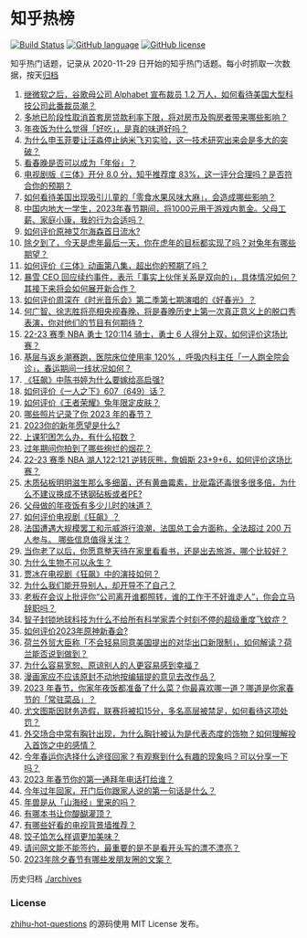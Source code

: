 # 知乎热榜
[![Build Status](https://github.com/ToWeLong/zhihu-hot-questions/workflows/CI/badge.svg)](https://github.com/ToWeLong/zhihu-hot-questions/actions)
[![GitHub language](https://img.shields.io/badge/language-golang-orange.svg)](https://golang.org/)
[![GitHub license](https://img.shields.io/github/license/ToWeLong/zhihu-hot-questions)](https://github.com/ToWeLong/zhihu-hot-questions/blob/main/LICENSE)

知乎热门话题，记录从 2020-11-29 日开始的知乎热门话题。每小时抓取一次数据，按天[归档](./archives)

<!-- BEGIN -->

1. [继微软之后，谷歌母公司 Alphabet 宣布裁员 1.2 万人，如何看待美国大型科技公司此番裁员潮？](https://www.zhihu.com/question/579791674)
1. [多地已阶段性取消首套房贷款利率下限，将对房市及购房者带来哪些影响？](https://www.zhihu.com/question/579818427)
1. [年夜饭为什么觉得「好吃」，是真的味道好吗？](https://www.zhihu.com/question/579234234)
1. [为什么申玉菲要让汪淼停止纳米飞刃实验，这一技术研究出来会是多大的突破？](https://www.zhihu.com/question/579604735)
1. [看春晚是否可以成为「年俗」？](https://www.zhihu.com/question/579046303)
1. [电视剧版《三体》开分 8.0 分，知乎推荐度 83%，这一评分合理吗？是否符合你的预期？](https://www.zhihu.com/question/579605812)
1. [如何看待美国出现吸引儿童的「零食水果风味大麻」，会造成哪些影响？](https://www.zhihu.com/question/579708928)
1. [中国内地大一学生，2023年春节期间，将1000元用于游戏内氪金。父母工薪、家庭小康，我的行为合适吗？](https://www.zhihu.com/question/579046232)
1. [如何评价原神艾尔海森首日流水?](https://www.zhihu.com/question/579591458)
1. [除夕到了，今天是虎年最后一天，你在虎年的目标都实现了吗？对兔年有哪些期望？](https://www.zhihu.com/question/579819256)
1. [如何评价《三体》动画第八集，超出你的预期了吗？](https://www.zhihu.com/question/577294115)
1. [暴雪 CEO 回应续约事件，表示「事实上伙伴关系是双向的」，具体情况如何？其接下来将会如何展开新合作？](https://www.zhihu.com/question/567940295)
1. [如何评价周深在《时光音乐会》第二季第七期演唱的《好春光》？](https://www.zhihu.com/question/579785752)
1. [何广智、徐志胜将亮相央视春晚，将是春晚历史上第一次真正意义上的脱口秀表演，你对他们的节目有何期待？](https://www.zhihu.com/question/579823008)
1. [22-23 赛季 NBA 勇士 120:114 骑士，勇士 6 人得分上双，如何评价这场比赛？](https://www.zhihu.com/question/579819533)
1. [基层与返乡潮赛跑，医院床位使用率 120% ，呼吸内科主任「一人跑全院会诊」，春运期间一线状况如何？](https://www.zhihu.com/question/579482965)
1. [《狂飙》中陈书婷为什么要嫁给高启强?](https://www.zhihu.com/question/579656239)
1. [如何评价《一人之下》607（649）话？](https://www.zhihu.com/question/579652690)
1. [如何评价《王者荣耀》兔年限定皮肤？](https://www.zhihu.com/question/579002366)
1. [哪些照片记录了你 2023 年的春节？](https://www.zhihu.com/question/579040170)
1. [2023你的新年愿望是什么?](https://www.zhihu.com/question/579786941)
1. [上课犯困怎么办，有什么招数？](https://www.zhihu.com/question/571185294)
1. [过年期间你拍到了哪些绚烂的烟花？](https://www.zhihu.com/question/579009263)
1. [22-23 赛季 NBA 湖人122:121 逆转灰熊，詹姆斯 23+9+6，如何评价这场比赛？](https://www.zhihu.com/question/579857639)
1. [木质砧板明明滋生那么多细菌，还有黄曲霉素，比砒霜还毒很多很多倍，为什么不建议换成不锈钢砧板或者PE?](https://www.zhihu.com/question/520498973)
1. [父母做的年夜饭有多少儿时的味道？](https://www.zhihu.com/question/579046070)
1. [如何评价电视剧《狂飙》？](https://www.zhihu.com/question/578521290)
1. [法国遭遇大规模罢工和示威游行浪潮，法国总工会方面称，全法超过 200 万人参与。 哪些信息值得关注？](https://www.zhihu.com/question/579685438)
1. [当你老了以后，你愿意整天待在家里看看书，还是出去旅游，哪个比较好？](https://www.zhihu.com/question/579273531)
1. [为什么生物不可以永生？](https://www.zhihu.com/question/38112755)
1. [贾冰在电视剧《狂飙》中的演技如何？](https://www.zhihu.com/question/579489027)
1. [为什么我们能开导别人，却开导不了自己？](https://www.zhihu.com/question/579788876)
1. [老板在会议上批评你“公司离开谁都照转，谁的工作干不好谁走人”，你会立马辞职吗？](https://www.zhihu.com/question/364408444)
1. [智子封锁地球科技为什么不给所有科学家弄个时刻不停的超级重度飞蚊症？](https://www.zhihu.com/question/579647001)
1. [如何评价2023年原神新春会?](https://www.zhihu.com/question/579804558)
1. [荷兰外贸大臣称「不会轻易同意美国提出的对华出口新限制」，如何解读？荷兰能否说到做到？](https://www.zhihu.com/question/579210845)
1. [为什么容易宽恕、原谅别人的人更容易感到幸福？](https://www.zhihu.com/question/576512378)
1. [漫画家应不应该原封不动地按编辑提的意见去改作品？](https://www.zhihu.com/question/579676722)
1. [2023 年春节，你家年夜饭都准备了什么菜？你最喜欢哪一道？哪道是你家春节的「常驻菜品」？](https://www.zhihu.com/question/579534636)
1. [尤文图斯因财务造假，联赛将被扣15分，多名高层被禁足，如何看待这项处罚？](https://www.zhihu.com/question/579817807)
1. [外交场合中常有胸针出现，为什么胸针被认为是代表态度的饰物？如何理解投入首饰之中的感情？](https://www.zhihu.com/question/577123458)
1. [今年春运你选择什么途径回家？有观察到什么有趣的现象吗？可以分享一下吗？](https://www.zhihu.com/question/579035723)
1. [2023 年春节你的第一通拜年电话打给谁？](https://www.zhihu.com/question/579772455)
1. [今年过年回家，开门后你跟家人说的第一句话是什么？](https://www.zhihu.com/question/579035797)
1. [年兽是从「山海经」里来的吗？](https://www.zhihu.com/question/579046414)
1. [有哪本书让你醍醐灌顶？](https://www.zhihu.com/question/579339499)
1. [有哪些好看的电视背景墙推荐？](https://www.zhihu.com/question/268248117)
1. [饺子馅怎么样调更加美味？](https://www.zhihu.com/question/566336595)
1. [请问网文能不能签约，最重要的是不是看开头写的漂不漂亮？](https://www.zhihu.com/question/577339760)
1. [2023年除夕春节有哪些发朋友圈的文案？](https://www.zhihu.com/question/577908728)

<!-- END -->

历史归档 [./archives](./archives)


### License
[zhihu-hot-questions](https://github.com/towelong/zhihu-hot-questions) 的源码使用 MIT License 发布。